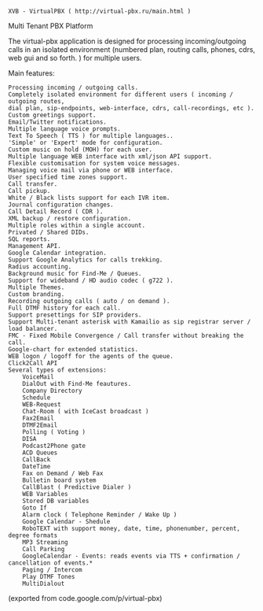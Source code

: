 
    XVB - VirtualPBX ( http://virtual-pbx.ru/main.html )

Multi Tenant PBX Platform


The virtual-pbx application is designed for processing incoming/outgoing calls in an isolated 
environment (numbered plan, routing calls, phones, cdrs, web gui and so forth. ) for multiple users.

Main features:

    Processing incoming / outgoing calls.
    Completely isolated environment for different users ( incoming / outgoing routes, 
    dial plan, sip-endpoints, web-interface, cdrs, call-recordings, etc ).
    Custom greetings support.
    Email/Twitter notifications.
    Multiple language voice prompts.
    Text To Speech ( TTS ) for multiple languages..
    'Simple' or 'Expert' mode for configuration.
    Custom music on hold (MOH) for each user.
    Multiple language WEB interface with xml/json API support.
    Flexible customisation for system voice messages.
    Managing voice mail via phone or WEB interface.
    User specified time zones support.
    Call transfer.
    Call pickup.
    White / Black lists support for each IVR item.
    Journal configuration changes.
    Call Detail Record ( CDR ).
    XML backup / restore configuration.
    Multiple roles within a single account.
    Privated / Shared DIDs.
    SQL reports.
    Management API.
    Google Calendar integration.
    Support Google Analytics for calls trekking.
    Radius accounting.
    Background music for Find-Me / Queues.
    Support for wideband / HD audio codec ( g722 ).
    Multiple Themes.
    Custom branding.
    Recording outgoing calls ( auto / on demand ).
    Full DTMF history for each call.
    Support presettings for SIP providers.
    Support Multi-tenant asterisk with Kamailio as sip registrar server / load balancer.
    FMC - Fixed Mobile Convergence / Call transfer without breaking the call.
    Google-chart for extended statistics.
    WEB logon / logoff for the agents of the queue.
    Click2Call API
    Several types of extensions:
        VoiceMail
        DialOut with Find-Me feautures.
        Company Directory
        Schedule
        WEB-Request
        Chat-Room ( with IceCast broadcast )
        Fax2Email
        DTMF2Email
        Polling ( Voting )
        DISA
        Podcast2Phone gate
        ACD Queues
        CallBack
        DateTime
        Fax on Demand / Web Fax
        Bulletin board system
        CallBlast ( Predictive Dialer )
        WEB Variables
        Stored DB variables
        Goto If
        Alarm clock ( Telephone Reminder / Wake Up )
        Google Calendar - Shedule
        RoboTEXT with support money, date, time, phonenumber, percent, degree formats
        MP3 Streaming
        Call Parking
        GoogleCalendar - Events: reads events via TTS + confirmation / cancellation of events.*
        Paging / Intercom
        Play DTMF Tones
        MultiDialout



(exported from code.google.com/p/virtual-pbx)
